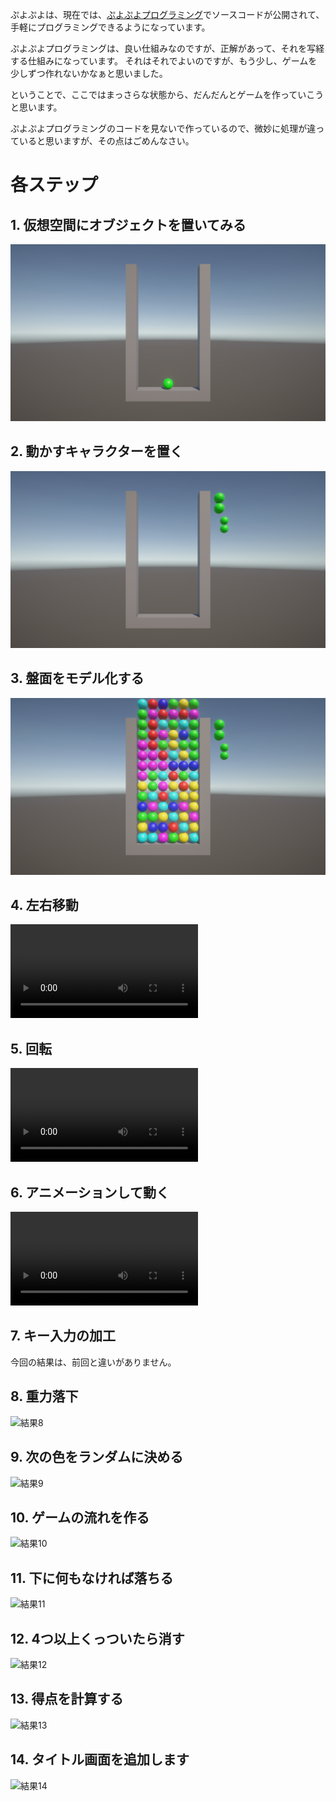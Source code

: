 ぷよぷよは、現在では、[ぷよぷよプログラミング](https://puyo.sega.jp/program_2020/)でソースコードが公開されて、
手軽にプログラミングできるようになっています。

ぷよぷよプログラミングは、良い仕組みなのですが、正解があって、それを写経する仕組みになっています。
それはそれでよいのですが、もう少し、ゲームを少しずつ作れないかなぁと思いました。

ということで、ここではまっさらな状態から、だんだんとゲームを作っていこうと思います。

ぷよぷよプログラミングのコードを見ないで作っているので、微妙に処理が違っていると思いますが、その点はごめんなさい。

# 各ステップ

## 1. 仮想空間にオブジェクトを置いてみる

![結果1](images/result_01.png)

## 2. 動かすキャラクターを置く

![結果2](images/result_02.png)

## 3. 盤面をモデル化する

![結果3](images/result_03.png)

## 4. 左右移動

<video src="https://user-images.githubusercontent.com/936545/155824085-2426c928-6faf-4c8d-9627-8e74e8992b76.mp4" controls="controls" style="max-width: 730px;">
</video>

## 5. 回転

<video src="https://user-images.githubusercontent.com/936545/155824493-863e47eb-75f6-4682-8d92-05b47fe7f5df.mp4" controls="controls" style="max-width: 730px;">
</video>

## 6. アニメーションして動く

<video src="https://user-images.githubusercontent.com/936545/155825023-d2ec379d-8ce1-40a9-8131-c3ac43f4f866.mp4" controls="controls" style="max-width: 730px;">
</video>

## 7. キー入力の加工


今回の結果は、前回と違いがありません。

## 8. 重力落下

![結果8](images/result_08.png)

## 9. 次の色をランダムに決める

![結果9](images/result_09.png)

## 10. ゲームの流れを作る

![結果10](images/result_10.png)

## 11. 下に何もなければ落ちる

![結果11](images/result_11.png)

## 12. 4つ以上くっついたら消す

![結果12](images/result_12.png)

## 13. 得点を計算する

![結果13](images/result_13.png)

## 14. タイトル画面を追加します

![結果14](images/result_14.png)





